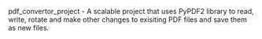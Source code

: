 pdf_convertor_project - A scalable project that uses PyPDF2 library to read, write, rotate and make other  changes to exisiting PDF files and save them as new files.
